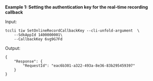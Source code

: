 **Example 1: Setting the authentication key for the real-time recording callback**



Input: 

```
tccli tiw SetOnlineRecordCallbackKey --cli-unfold-argument  \
    --SdkAppId 1400000001\
    --CallbackKey 6vg9G7Fd
```

Output: 
```
{
    "Response": {
        "RequestId": "eac6b301-a322-493a-8e36-83b295459397"
    }
}
```

